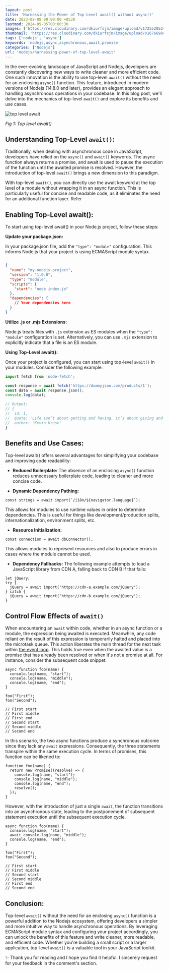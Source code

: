 ```yaml
---
layout: post
title: 'Harnessing the Power of Top-Level await() without async()'
date: 2023-08-08 00:00:00 +0530
lastmod: 2024-09-05T00:00:30
images: ['https://res.cloudinary.com/dkiurfsjm/image/upload/v1725520524/top-level-await_uhqes3.png']
thumbnail: 'https://res.cloudinary.com/dkiurfsjm/image/upload/v1676698473/nodejs_dark_cjoudy.png'
tags: ['nodejs', 'async']
keywords: 'nodejs,async,asynchronous,await,promise'
categories: ['Nodejs']
url: 'nodejs/harnessing-power-of-top-level-await'
---
```


In the ever-evolving landscape of JavaScript and Nodejs, developers are constantly discovering new ways to write cleaner and more efficient code. One such innovation is the ability to use top-level `await()` without the need for an enclosing `async()` function. This feature, introduced in modern versions of Nodejs (14.8.0 and later), provides an elegant approach to handling asynchronous operations in your codebase. In this blog post, we'll delve into the mechanics of top-level `await()` and explore its benefits and use cases.

![top level await](https://res.cloudinary.com/dkiurfsjm/image/upload/v1725520524/top-level-await_uhqes3.png)

*Fig 1: Top level await()*

## Understanding Top-Level `await()`:

Traditionally, when dealing with asynchronous code in JavaScript, developers have relied on the `async()` and `await()` keywords. The async function always returns a promise, and await is used to pause the execution of the function until the awaited promise is resolved. However, the introduction of top-level `await()` brings a new dimension to this paradigm.

With top-level `await()`, you can directly use the await keyword at the top level of a module without wrapping it in an async function. This is particularly useful for concise and readable code, as it eliminates the need for an additional function layer. Refer 


## Enabling Top-Level await():

To start using top-level await() in your Node.js project, follow these steps:

**Update your package.json:**

In your package.json file, add the `"type": "module"` configuration. This informs Node.js that your project is using ECMAScript module syntax.

```json

{
  "name": "my-nodejs-project",
  "version": "1.0.0",
  "type": "module",
  "scripts": {
    "start": "node index.js"
  },
  "dependencies": {
    // Your dependencies here
  }
}
```

**Utilize .js or .mjs Extensions:**

Node.js treats files with `.js` extension as ES modules when the `"type": "module"` configuration is set. Alternatively, you can use `.mjs` extension to explicitly indicate that a file is an ES module.

**Using Top-Level await():**

Once your project is configured, you can start using top-level `await()` in your modules. Consider the following example:

```javascript
import fetch from 'node-fetch';

const response = await fetch('https://dummyjson.com/products/1');
const data = await response.json();
console.log(data);

// Output:
// {
//  id: 1,
//  quote: 'Life isn’t about getting and having, it’s about giving and being.',
//  author: 'Kevin Kruse'
}

```

## Benefits and Use Cases:

Top-level await() offers several advantages for simplifying your codebase and improving code readability:

- **Reduced Boilerplate:** The absence of an enclosing `async()` function reduces unnecessary boilerplate code, leading to cleaner and more concise code.

- **Dynamic Dependency Pathing:** 

```
const strings = await import(`/i18n/${navigator.language}`);
```

This allows for modules to use runtime values in order to determine dependencies. This is useful for things like development/production splits, internationalization, environment splits, etc.

- **Resource Initialization:** 

`const connection = await dbConnector();`

This allows modules to represent resources and also to produce errors in cases where the module cannot be used.

- **Dependency Fallbacks:** The following example attempts to load a JavaScript library from CDN A, falling back to CDN B if that fails:

```
let jQuery;
try {
  jQuery = await import('https://cdn-a.example.com/jQuery');
} catch {
  jQuery = await import('https://cdn-b.example.com/jQuery');
}
```

## Control Flow Effects of `await()`

When encountering an `await` within code, whether in an async function or a module, the expression being awaited is executed. Meanwhile, any code reliant on the result of this expression is temporarily halted and placed into the microtask queue. This action liberates the main thread for the next task within [the event loop](https://techinsights.manisuec.com/nodejs/nodejs-event-loop/). This holds true even when the awaited value is a promise that has already been resolved or when it's not a promise at all. For instance, consider the subsequent code snippet:

```
async function foo(name) {
  console.log(name, "start");
  console.log(name, "middle");
  console.log(name, "end");
}

foo("First");
foo("Second");

// First start
// First middle
// First end
// Second start
// Second middle
// Second end
```

In this scenario, the two async functions produce a synchronous outcome since they lack any `await` expressions. Consequently, the three statements transpire within the same execution cycle. In terms of promises, this function can be likened to:

```
function foo(name) {
  return new Promise((resolve) => {
    console.log(name, "start");
    console.log(name, "middle");
    console.log(name, "end");
    resolve();
  });
}
```

However, with the introduction of just a single `await`, the function transitions into an asynchronous state, leading to the postponement of subsequent statement execution until the subsequent execution cycle.

```
async function foo(name) {
  console.log(name, "start");
  await console.log(name, "middle");
  console.log(name, "end");
}

foo("First");
foo("Second");

// First start
// First middle
// Second start
// Second middle
// First end
// Second end
```

## Conclusion:

Top-level `await()` without the need for an enclosing `async()` function is a powerful addition to the Nodejs ecosystem, offering developers a simpler and more intuitive way to handle asynchronous operations. By leveraging ECMAScript module syntax and configuring your project accordingly, you can unlock the benefits of this feature and write cleaner, more readable, and efficient code. Whether you're building a small script or a larger application, top-level `await()` is a valuable tool in your JavaScript toolkit.

✨ Thank you for reading and I hope you find it helpful. I sincerely request for your feedback in the comment's section.